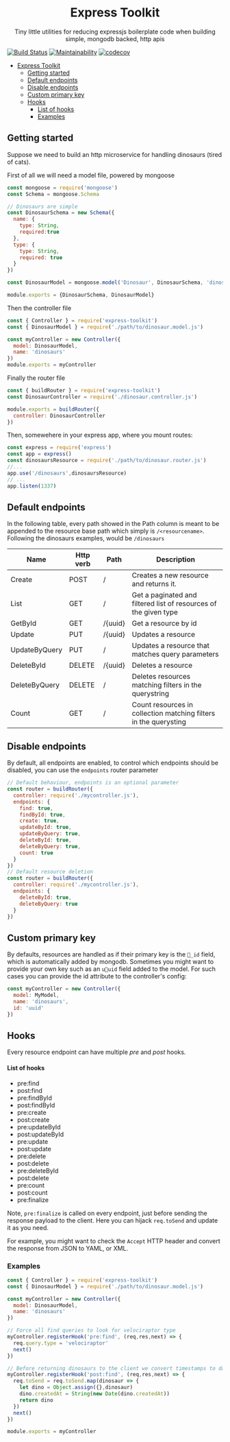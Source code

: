 

<div align="center">

# Express Toolkit

Tiny little utilities for reducing expressjs boilerplate code when building simple, mongodb backed, http apis

</div>

[![Build Status](https://travis-ci.org/fatmatto/express-toolkit.svg?branch=master)](https://travis-ci.org/fatmatto/express-toolkit)
[![Maintainability](https://api.codeclimate.com/v1/badges/40cff05fa81b87114ae2/maintainability)](https://codeclimate.com/github/fatmatto/express-toolkit/maintainability)
[![codecov](https://codecov.io/gh/fatmatto/express-toolkit/branch/master/graph/badge.svg)](https://codecov.io/gh/fatmatto/express-toolkit)


- [Express Toolkit](#express-toolkit)
  - [Getting started](#getting-started)
  - [Default endpoints](#default-endpoints)
  - [Disable endpoints](#disable-endpoints)
  - [Custom primary key](#custom-primary-key)
  - [Hooks](#hooks)
      - [List of hooks](#list-of-hooks)
    - [Examples](#examples)

## Getting started

Suppose we need to build an http microservice for handling dinosaurs (tired of cats).

First of all we will need a model file, powered by mongoose
```javascript
const mongoose = require('mongoose')
const Schema = mongoose.Schema

// Dinosaurs are simple
const DinosaurSchema = new Schema({
  name: {
    type: String,
    required:true
  },
  type: {
    type: String,
    required: true
  }
})

const DinosaurModel = mongoose.model('Dinosaur', DinosaurSchema, 'dinosaurs')

module.exports = {DinosaurSchema, DinosaurModel}
```


Then the controller file

```javascript
const { Controller } = require('express-toolkit')
const { DinosaurModel } = require('./path/to/dinosaur.model.js')

const myController = new Controller({
  model: DinosaurModel,
  name: 'dinosaurs'
})
module.exports = myController
```

Finally the router file

```javascript
const { buildRouter } = require('express-toolkit')
const DinosaurController = require('./dinosaur.controller.js')

module.exports = buildRouter({
  controller: DinosaurController
})
```


Then, somewehere in your express app, where you mount routes:
```javascript
const express = require('express')
const app = express()
const dinosaursResource = require('./path/to/dinosaur.router.js')
//...
app.use('/dinosaurs',dinosaursResource)
// ...
app.listen(1337)
```
## Default endpoints

In the following table, every path showed in the Path column is meant to be appended to the resource base path which simply is `/<resourcename>`. Following the dinosaurs examples, would be `/dinosaurs`


| Name | Http verb | Path | Description |
| ---- | --------- | ---- | ----------  |
| Create | POST | / | Creates a new resource and returns it. |
| List | GET | / | Get a paginated and filtered list of resources of the given type |
| GetById | GET | /{uuid} | Get a resource by id |
| Update | PUT | /{uuid} | Updates a resource |
| UpdateByQuery | PUT | / | Updates a resource that matches query parameters |
| DeleteById | DELETE | /{uuid} | Deletes a resource |
| DeleteByQuery | DELETE | / | Deletes resources matching filters in the querystring |
| Count | GET | / | Count resources in collection matching filters in the querysting |

## Disable endpoints

By default, all endpoints are enabled, to control which endpoints should be disabled, you can use the `endpoints` router parameter

```javascript
// Default behaviour, endpoints is an optional parameter
const router = buildRouter({
  controller: require('./mycontroller.js'),
  endpoints: {
    find: true,
    findById: true,
    create: true,
    updateById: true,
    updateByQuery: true,
    deleteById: true,
    deleteByQuery: true,
    count: true
  }
})
// Default resource deletion
const router = buildRouter({
  controller: require('./mycontroller.js'),
  endpoints: {
    deleteById: true,
    deleteByQuery: true
  }
})
```

## Custom primary key

By defaults, resources are handled as if their primary key is the `_id` field, which is automatically added by mongodb. Sometimes you might want to provide your own key such as an `uuid` field added to the model. For such cases you can provide the id attribute to the controller's config:

```javascript
const myController = new Controller({
  model: MyModel,
  name: 'dinosaurs',
  id: 'uuid'
})
```




## Hooks

Every resource endpoint can have multiple *pre* and *post* hooks.

#### List of hooks

- pre:find
- post:find
- pre:findById
- post:findById
- pre:create
- post:create
- pre:updateById
- post:updateById
- pre:update
- post:update
- pre:delete
- post:delete
- pre:deleteById
- post:delete
- pre:count
- post:count
- pre:finalize

Note, `pre:finalize` is called on every endpoint, just before sending the response payload to the client.
Here you can hijack `req.toSend` and update it as you need.

For example, you might want to check the `Accept` HTTP header and convert the response from JSON to YAML, or XML.

### Examples
```javascript
const { Controller } = require('express-toolkit')
const { DinosaurModel } = require('./path/to/dinosaur.model.js')

const myController = new Controller({
  model: DinosaurModel,
  name: 'dinosaurs'
})

// Force all find queries to look for velociraptor type
myController.registerHook('pre:find', (req,res,next) => {
  req.query.type = 'velociraptor'
  next()
})

// Before returning dinosaurs to the client we convert timestamps to date strings
myController.registerHook('post:find', (req,res,next) => {
  req.toSend = req.toSend.map(dinosaur => {
    let dino = Object.assign({},dinosaur)
    dino.createdAt = String(new Date(dino.createdAt))
    return dino
  })
  next()
})

module.exports = myController
```

